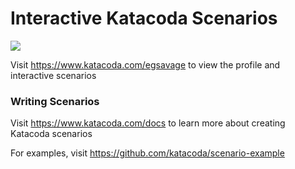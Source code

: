 # Interactive Katacoda Scenarios

[![](http://shields.katacoda.com/katacoda/egsavage/count.svg)](https://www.katacoda.com/egsavage "Get your profile on Katacoda.com")

Visit https://www.katacoda.com/egsavage to view the profile and interactive scenarios

### Writing Scenarios
Visit https://www.katacoda.com/docs to learn more about creating Katacoda scenarios

For examples, visit https://github.com/katacoda/scenario-example
